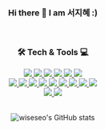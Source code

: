 <div align="center">
 <h3>Hi there 👋 I am 서지혜 :)</h3>
</div>

<br/>

<div align="center">
 <h3>🛠 Tech & Tools 💻</h3>
 <div align="center" width="300px">
   <a href="" target="_blank">
      <img src="https://img.shields.io/badge/HTML5-E34F26?style=flat-square&logo=HTML5&logoColor=FFFFFF"/>
   </a>

   <a href="" target="_blank">
       <img src="https://img.shields.io/badge/CSS3-1572B6?style=flat-square&logo=CSS3&logoColor=FFFFFF"/>
   </a>

   <a href="" target="_blank">
       <img src="https://img.shields.io/badge/JavaScript-F7DF1E?style=flat-square&logo=JavaScript&logoColor=FFFFFF"/>
   </a>

   <a href="" target="_blank">
       <img src="https://img.shields.io/badge/TypeScript-3178C6?style=flat-square&logo=TypeScript&logoColor=FFFFFF"/>
   </a>

   <a href="" target="_blank">
       <img src="https://img.shields.io/badge/Python-3776AB?style=flat-square&logo=Python&logoColor=FFFFFF"/>
   </a>

   <a href="" target="_blank">
       <img src="https://img.shields.io/badge/C++-00599C?style=flat-square&logo=Cplusplus&logoColor=FFFFFF"/>
   </a>
 </div>
 <div align="center" width="300px">
   <a href="" target="_blank">
       <img src="https://img.shields.io/badge/React-61DAFB?style=flat-square&logo=React&logoColor=FFFFFF"/>
   </a>

   <a href="" target="_blank">
       <img src="https://img.shields.io/badge/Expo-000020?style=flat-square&logo=Expo&logoColor=FFFFFF"/>
   </a>

   <a href="" target="_blank">
       <img src="https://img.shields.io/badge/Next.js-000000?style=flat-square&logo=Next.js&logoColor=FFFFFF"/>
   </a>

   <a href="" target="_blank">
       <img src="https://img.shields.io/badge/MobX-FF9955?style=flat-square&logo=Mobx&logoColor=FFFFFF"/>
   </a>

   <a href="" target="_blank">
       <img src="https://img.shields.io/badge/Node.js-339933?style=flat-square&logo=Node.js&logoColor=FFFFFF"/>
   </a>

   <a href="" target="_blank">
       <img src="https://img.shields.io/badge/Express-000000?style=flat-square&logo=Express&logoColor=FFFFFF"/>
   </a>

   <a href="" target="_blank">
       <img src="https://img.shields.io/badge/MongoDB-47A248?style=flat-square&logo=MongoDB&logoColor=FFFFFF"/>
   </a>

   <a href="" target="_blank">
       <img src="https://img.shields.io/badge/GraphQL-E10098?style=flat-square&logo=GraphQL&logoColor=FFFFFF"/>
   </a>

   <a href="" target="_blank">
       <img src="https://img.shields.io/badge/Apollo GraphQL-311C87?style=flat-square&logo=Apollo GraphQL&logoColor=FFFFFF"/>
   </a>
 </div>
 <div align="center" width="300px">
   <a href="" target="_blank">
       <img src="https://img.shields.io/badge/Flask-000000?style=flat-square&logo=Flask&logoColor=FFFFFF"/>
   </a>

   <a href="" target="_blank">
       <img src="https://img.shields.io/badge/Docker-2496ED?style=flat-square&logo=Docker&logoColor=FFFFFF"/>
   </a>
 </div>
</div>

<br/>

<div align="center">

![wiseseo's GitHub stats](https://github-readme-stats.vercel.app/api?username=wiseseo&show_icons=true&count_private=true)

</div>

<!--
**wiseseo/wiseseo** is a ✨ _special_ ✨ repository because its `README.md` (this file) appears on your GitHub profile.

Here are some ideas to get you started:

- 🔭 I’m currently working on ...
- 🌱 I’m currently learning ...
- 👯 I’m looking to collaborate on ...
- 🤔 I’m looking for help with ...
- 💬 Ask me about ...
- 📫 How to reach me: ...
- 😄 Pronouns: ...
- ⚡ Fun fact: ...
-->
<!-- 
[![Hits](https://hits.seeyoufarm.com/api/count/incr/badge.svg?url=https%3A%2F%2Fgithub.com%2Fwiseseo&count_bg=%231B5EF1&title_bg=%23171717&icon=&icon_color=%23E7E7E7&title=hits&edge_flat=false)](https://hits.seeyoufarm.com)
 -->
